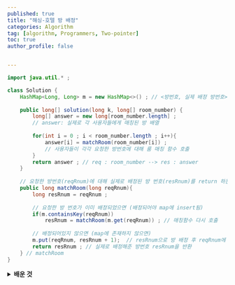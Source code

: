 ```yaml
---
published: true
title: "해싱-호텔 방 배정" 
categories: Algorithm 
tag: [algorithm, Programmers, Two-pointer] 
toc: true
author_profile: false 


---
```




```java
import java.util.* ; 

class Solution {
    HashMap<Long, Long> m = new HashMap<>() ; // <방번호, 실제 배정 방번호> 
    
    public long[] solution(long k, long[] room_number) {
        long[] answer = new long[room_number.length] ; 
        // answer: 실제로 각 사용자들에게 매칭된 방 배열
        
        for(int i = 0 ; i < room_number.length ; i++){
            answer[i] = matchRoom(room_number[i]) ; 
            // 사용자들이 각각 요청한 방번호에 대해 룸 매칭 함수 호출
        }
        return answer ; // req : room_number --> res : answer 
    }  
    
    // 요청한 방번호(reqRnum)에 대해 실제로 배정된 방 번호(resRnum)를 return 하는 함수 
    public long matchRoom(long reqRnum){ 
        long resRnum = reqRnum ; 
        
        // 요청한 방 번호가 이미 배정되었으면 (배정되어야 map에 insert됨)
        if(m.containsKey(reqRnum))
            resRnum = matchRoom(m.get(reqRnum)) ; // 매칭함수 다시 호출
        
        // 배정되어있지 않으면 (map에 존재하지 않으면)
        m.put(reqRnum, resRnum + 1);  // resRnum으로 방 배정 후 reqRnum에 대한 매칭할 방 정보를 update해줌   
        return resRnum ; // 실제로 배정해준 방번호 resRnum을 반환 
    } // matchRoom    
}
```

<details>
<summary><b> 배운 것 </b></summary>
<div markdown="1">

1. **핵심 아이디어** : ‘모든’ 경계를 기준으로 양쪽 방향의 순열의 합이 같아지는 경우의 최대 값을 구하는 문제



2. **알고리즘 1: 완전 탐색** —> 외부 반복문

- 완전탐색 : 양방향 누적합이 같아지더라도 더 큰 경우가 있을 수 있기 때문에 배열의 마지막 요소까지 경계점으로 고려해서 최대합을 구해야함
- 순차탐색 : 정렬되어있지 않기때문에 순차탐색 (배열의 첫 요소부터 검사 시작)



3. **알고리즘 2: 투포인터** —> 내부 반복문

- 각 경계점마다 순열의 합이 같아지는지, 그 합이 얼만지 확인
- 두 형제의 바구니는 연속해야하기 때문에 경계점은 하나라는게 포인트
- 누적합을 비교해가면서 포인터 확대하다가, 각각의 포인터가 배열의 양끝에 도달할 경우 해당 경계점은 pass
- 주의: 해당 경계점에 대한 누적 합이 같게 나오더라도 탐색을 종료해선 안됨. 계속 확대 하다 보면 더 큰 누적합 값이 나올 수 있기 때문



4. **유사한 문제** : ‘가장 긴 펠린드롬’  ([문제링크](https://school.programmers.co.kr/learn/courses/30/lessons/12904)) 

</div>
</details> 
